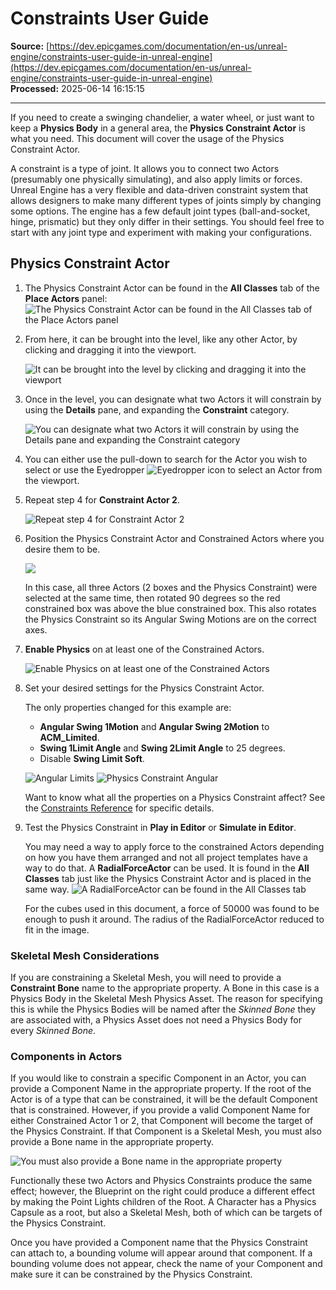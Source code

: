 # Constraints User Guide

**Source:** [https://dev.epicgames.com/documentation/en-us/unreal-engine/constraints-user-guide-in-unreal-engine](https://dev.epicgames.com/documentation/en-us/unreal-engine/constraints-user-guide-in-unreal-engine)  
**Processed:** 2025-06-14 16:15:15

---

If you need to create a swinging chandelier, a water wheel, or just want to keep a **Physics Body** in a general area, the **Physics Constraint Actor** is what you need. This document will cover the usage of the Physics Constraint Actor.

A constraint is a type of joint. It allows you to connect two Actors (presumably one physically simulating), and also apply limits or forces. Unreal Engine has a very flexible and data-driven constraint system that allows designers to make many different types of joints simply by changing some options. The engine has a few default joint types (ball-and-socket, hinge, prismatic) but they only differ in their settings. You should feel free to start with any joint type and experiment with making your configurations.

## Physics Constraint Actor

1.  The Physics Constraint Actor can be found in the **All Classes** tab of the **Place Actors** panel: ![The Physics Constraint Actor can be found in the All Classes tab of the Place Actors panel](https://d1iv7db44yhgxn.cloudfront.net/documentation/images/3c7d6057-29bf-47fd-8d92-67b7f629eab0/physics-constraint-mode.png)
    
2.  From here, it can be brought into the level, like any other Actor, by clicking and dragging it into the viewport.
    
    ![ It can be brought into the level by clicking and dragging it into the viewport](https://d1iv7db44yhgxn.cloudfront.net/documentation/images/fbddf73f-c7eb-4f1a-862a-4c654ed84508/physics-constraint-into-world.png)
3.  Once in the level, you can designate what two Actors it will constrain by using the **Details** pane, and expanding the **Constraint** category.
    
    ![You can designate what two Actors it will constrain by using the Details pane and expanding the Constraint category](https://d1iv7db44yhgxn.cloudfront.net/documentation/images/cd59b23d-5f0b-4e8c-8086-d726819e073a/physics-constraint-constraint-actor-properties.png)
4.  You can either use the pull-down to search for the Actor you wish to select or use the Eyedropper ![Eyedropper](https://d1iv7db44yhgxn.cloudfront.net/documentation/images/9f0f142f-e0eb-412d-bcf6-b937b6420782/eyedropper-button.png) icon to select an Actor from the viewport.
    
5.  Repeat step 4 for **Constraint Actor 2**.
    
    ![Repeat step 4 for Constraint Actor 2](https://d1iv7db44yhgxn.cloudfront.net/documentation/images/a74821f3-66b4-46b0-ab7d-c2543d3bc580/physics-constraint-selected-2.png)
6.  Position the Physics Constraint Actor and Constrained Actors where you desire them to be.
    
    ![](https://d1iv7db44yhgxn.cloudfront.net/documentation/images/0f327c1b-e29f-4c46-9445-c4ac5124edd3/physics-constraint-reposition.png)
    
    In this case, all three Actors (2 boxes and the Physics Constraint) were selected at the same time, then rotated 90 degrees so the red constrained box was above the blue constrained box. This also rotates the Physics Constraint so its Angular Swing Motions are on the correct axes.
    
7.  **Enable Physics** on at least one of the Constrained Actors.
    
    ![Enable Physics on at least one of the Constrained Actors](https://d1iv7db44yhgxn.cloudfront.net/documentation/images/d24f9eed-f4f9-42c2-8c93-a79a4b6325a4/physics-constraint-full-enable-physics.png)
8.  Set your desired settings for the Physics Constraint Actor.
    
    The only properties changed for this example are:
    
    -   **Angular Swing 1Motion** and **Angular Swing 2Motion** to **ACM\_Limited**.
    -   **Swing 1Limit Angle** and **Swing 2Limit Angle** to 25 degrees.
    -   Disable **Swing Limit Soft**.
    
    ![Angular Limits](https://d1iv7db44yhgxn.cloudfront.net/documentation/images/6c75cadc-1e1d-4b33-9004-8ee82c45b4ca/angular-limits-1.png) ![Physics Constraint Angular](https://d1iv7db44yhgxn.cloudfront.net/documentation/images/7adb6e70-1299-46bb-b5a1-5b24aea498ce/physics-constraint-angular-cone-3.png)
    
    Want to know what all the properties on a Physics Constraint affect? See the [Constraints Reference](/documentation/en-us/unreal-engine/physics-constraint-reference-in-unreal-engine) for specific details.
    
9.  Test the Physics Constraint in **Play in Editor** or **Simulate in Editor**.
    
    You may need a way to apply force to the constrained Actors depending on how you have them arranged and not all project templates have a way to do that. A **RadialForceActor** can be used. It is found in the **All Classes** tab just like the Physics Constraint Actor and is placed in the same way. ![A RadialForceActor can be found in the All Classes tab](https://d1iv7db44yhgxn.cloudfront.net/documentation/images/2cab084b-b5a5-4cf4-8a6f-12bb0c677e50/arrows.png)
    
    For the cubes used in this document, a force of 50000 was found to be enough to push it around. The radius of the RadialForceActor reduced to fit in the image.
    

### Skeletal Mesh Considerations

If you are constraining a Skeletal Mesh, you will need to provide a **Constraint Bone** name to the appropriate property. A Bone in this case is a Physics Body in the Skeletal Mesh Physics Asset. The reason for specifying this is while the Physics Bodies will be named after the *Skinned Bone* they are associated with, a Physics Asset does not need a Physics Body for every *Skinned Bone*.

### Components in Actors

If you would like to constrain a specific Component in an Actor, you can provide a Component Name in the appropriate property. If the root of the Actor is of a type that can be constrained, it will be the default Component that is constrained. However, if you provide a valid Component Name for either Constrained Actor 1 or 2, that Component will become the target of the Physics Constraint. If that Component is a Skeletal Mesh, you must also provide a Bone name in the appropriate property.

![You must also provide a Bone name in the appropriate property](https://d1iv7db44yhgxn.cloudfront.net/documentation/images/02507e3c-5017-4e21-a9b0-c7e4913789c9/physics-constraint-blueprint-class-constraint.png)

Functionally these two Actors and Physics Constraints produce the same effect; however, the Blueprint on the right could produce a different effect by making the Point Lights children of the Root. A Character has a Physics Capsule as a root, but also a Skeletal Mesh, both of which can be targets of the Physics Constraint.

Once you have provided a Component name that the Physics Constraint can attach to, a bounding volume will appear around that component. If a bounding volume does not appear, check the name of your Component and make sure it can be constrained by the Physics Constraint.